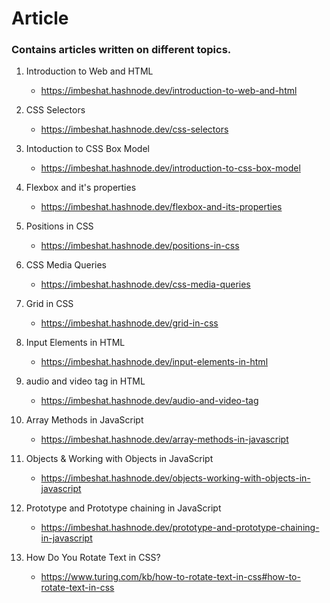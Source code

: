# Article
### Contains articles written on different topics.

1. Introduction to Web and HTML
   - https://imbeshat.hashnode.dev/introduction-to-web-and-html
   
2. CSS Selectors
   - https://imbeshat.hashnode.dev/css-selectors

3. Intoduction to CSS Box Model
   - https://imbeshat.hashnode.dev/introduction-to-css-box-model

4. Flexbox and it's properties
   - https://imbeshat.hashnode.dev/flexbox-and-its-properties

5. Positions in CSS
   - https://imbeshat.hashnode.dev/positions-in-css
   
6. CSS Media Queries
   - https://imbeshat.hashnode.dev/css-media-queries
   
7. Grid in CSS
   - https://imbeshat.hashnode.dev/grid-in-css

8. Input Elements in HTML
   - https://imbeshat.hashnode.dev/input-elements-in-html

9. audio and video tag in HTML
      - https://imbeshat.hashnode.dev/audio-and-video-tag
   
11. Array Methods in JavaScript
      - https://imbeshat.hashnode.dev/array-methods-in-javascript
 
12. Objects & Working with Objects in JavaScript
      - https://imbeshat.hashnode.dev/objects-working-with-objects-in-javascript
      
13. Prototype and Prototype chaining in JavaScript
      - https://imbeshat.hashnode.dev/prototype-and-prototype-chaining-in-javascript

14. How Do You Rotate Text in CSS?
      - https://www.turing.com/kb/how-to-rotate-text-in-css#how-to-rotate-text-in-css

